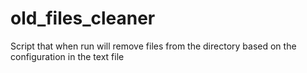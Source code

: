 # old_files_cleaner
Script that when run will remove files from the directory based on the configuration in the text file
